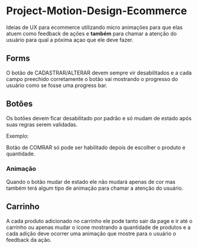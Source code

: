 # Project-Motion-Design-Ecommerce

Ideias de UX para ecommerce utilizando micro animações para que elas atuem como feedback de ações e **também** para chamar a atenção do usuário para qual a póxima açao que ele deve fazer.

## Forms

O botão de CADASTRAR/ALTERAR devem sempre vir desabilitados e a cada campo preechido corretamente o botão vai mostrando o progresso do usuário como se fosse uma progress bar.

## Botões

Os botões devem ficar desabilitado por padrão e só mudam de estado após suas regras serem validadas.

Exemplo:

Botão de COMRAR só pode ser habilitado depois de escolher o produto e quantidade.

### Animação

Quando o botão mudar de estado ele não mudará apenas de cor mas também terá algum tipo de animação para chamar a atenção do usuário.

## Carrinho

A cada produto adicionado no carrinho ele pode tanto sair da page e ir até o carrinho ou apenas mudar o icone mostrando a quantidade de produtos e a cada adição deve ocorrer uma animação que mostre para o usuário o feedback da ação.
